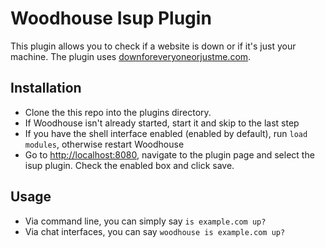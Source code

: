 Woodhouse Isup Plugin
==============
This plugin allows you to check if a website is down or if it's just your machine. The plugin uses [downforeveryoneorjustme.com](http://www.downforeveryoneorjustme.com/).

## Installation

* Clone the this repo into the plugins directory.
* If Woodhouse isn't already started, start it and skip to the last step
* If you have the shell interface enabled (enabled by default), run `load modules`, otherwise restart Woodhouse
* Go to [http://localhost:8080](http://localhost:8080), navigate to the plugin page and select the isup plugin. Check the enabled box and click save.

## Usage

* Via command line, you can simply say `is example.com up?`
* Via chat interfaces, you can say `woodhouse is example.com up?`
